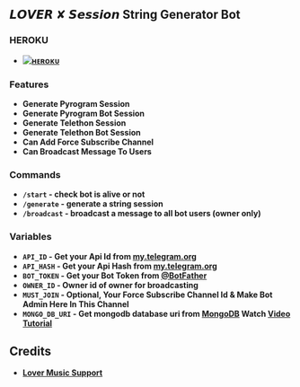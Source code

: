 ## 𝙇𝙊𝙑𝙀𝙍 ✘ 𝙎𝙚𝙨𝙨𝙞𝙤𝙣 String Generator Bot 

### HEROKU

- <b> [![ʜᴇʀᴏᴋᴜ](https://www.herokucdn.com/deploy/button.svg)](https://heroku.com/deploy?template=https://github.com/Lover-Music/Lover_String_Session)<b>
 
### Features

- <b>Generate Pyrogram Session
- Generate Pyrogram Bot Session
- Generate Telethon Session
- Generate Telethon Bot Session
- Can Add Force Subscribe Channel
- Can Broadcast Message To Users</b>

### Commands

- <b>`/start` - check bot is alive or not
- `/generate` - generate a string session 
- `/broadcast` - broadcast a message to all bot users (owner only)</b>


###  Variables

- <b>`API_ID` - Get your Api Id from [my.telegram.org](https://my.telegram.org/apps)
- `API_HASH` - Get your Api Hash from [my.telegram.org](https://my.telegram.org/apps)
- `BOT_TOKEN` - Get your Bot Token from [@BotFather](https://t.me/BotFather)
- `OWNER_ID` - Owner id of owner for broadcasting
- `MUST_JOIN` - Optional, Your Force Subscribe Channel Id & Make Bot Admin Here In This Channel 
- `MONGO_DB_URI` - Get mongodb database uri from [MongoDB](https://mongodb.com) Watch [Video Tutorial](youtube.com)</b>

## Credits

- <b>[Lover Music Support](https://youtube.com/)</b>
